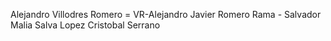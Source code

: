 Alejandro Villodres Romero = VR-Alejandro
Javier Romero
Rama - Salvador Malia
Salva Lopez
Cristobal Serrano
